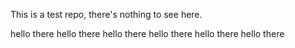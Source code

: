 This is a test repo, there's nothing to see here.

hello there
hello there
hello there
hello there
hello there
hello there
